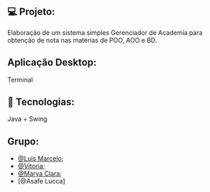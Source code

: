 ## 💻 Projeto:
Elaboração de um sistema simples Gerenciador de  Academia para obtenção de nota nas matérias de POO, AOO e BD. 

## Aplicação Desktop: 
Terminal


## 🔋 Tecnologias:
Java + Swing

## Grupo:

- [@Luis Marcelo](https://github.com/LuisMFG);
- [@Vitoria](https://github.com/vyvisz);
- [@Marya Clara](https://github.com/Ayram450);
- [@Asafe Lucca]






